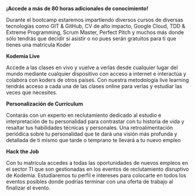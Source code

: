 __¡Accede a más de 80 horas adicionales de conocimiento!__

Durante el bootcamp estaremos impartiendo diversos cursos de diversas tecnologías como GIT & GitHub, CV de alto impacto, Google Cloud, TDD & Extreme Programming, Scrum Master, Perfect Pitch y muchos más donde sólo tendrás que decidir si asistir o no pues serán gratuitos para ti que tienes una matrícula Koder

__Kodemia Live__

Accede a las clases en vivo y vuelve a verlas desde cualquier lugar del mundo mediante cualquier dispositivo con acceso a internet e interactúa y colabora con koders de otros países. Con nuestra metodología live learning tendrás acceso a cada una de las clases online para verlas y estudiar las veces que necesites.

__Personalización de Currículum__

Contarás con un experto en reclutamiento dedicado al estudio e interpretación de tu personalidad para contrastar con tu historia de vida y resaltar tus habilidades técnicas y personales. Una retroalimentación periódica sobre tu personalidad que te dará una visión más profunda y detallada de ti mismo que tarde o temprano te llevará a tu nuevo empleo

__Hack the Job__

Con tu matrícula accedes a todas las oportunidades de nuevos empleos en el sector TI que son gestionadas en los eventos de reclutamiento disruptivo de Kodemia. Estudiaremos tu perfil e intereses para colocarte en todos los eventos posibles donde podrías terminar con una oferta de trabajo al finalizar el evento.
